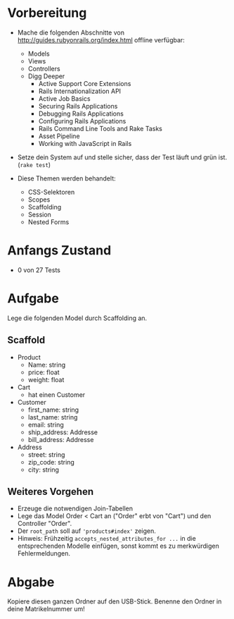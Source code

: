 Vorbereitung
============

* Mache die folgenden Abschnitte von http://guides.rubyonrails.org/index.html offline verfügbar:
    * Models
    * Views
    * Controllers
    * Digg Deeper
        * Active Support Core Extensions
        * Rails Internationalization API
        * Active Job Basics
        * Securing Rails Applications
        * Debugging Rails Applications
        * Configuring Rails Applications
        * Rails Command Line Tools and Rake Tasks
        * Asset Pipeline
        * Working with JavaScript in Rails

* Setze dein System auf und stelle sicher, dass der Test läuft und grün ist. (`rake test`)

* Diese Themen werden behandelt:
    * CSS-Selektoren
    * Scopes
    * Scaffolding
    * Session
    * Nested Forms


Anfangs Zustand
===============

* 0 von 27 Tests

Aufgabe
======

Lege die folgenden Model durch Scaffolding an.

Scaffold
-------

* Product
    * Name: string
    * price: float
    * weight: float
* Cart
    * hat einen Customer
* Customer
    * first_name: string
    * last_name: string
    * email: string
    * ship_address: Addresse
    * bill_address: Addresse
* Address
    * street: string
    * zip_code: string
    * city: string
    
Weiteres Vorgehen
-----------------

* Erzeuge die notwendigen Join-Tabellen
* Lege das Model Order < Cart an ("Order" erbt von "Cart") und den Controller "Order".
* Der `root_path` soll auf `'products#index'` zeigen.
* Hinweis: Frühzeitig `accepts_nested_attributes_for ...` in die entsprechenden Modelle einfügen, sonst kommt es zu merkwürdigen Fehlermeldungen.


Abgabe
======

Kopiere diesen ganzen Ordner auf den USB-Stick. Benenne den Ordner in deine Matrikelnummer um!